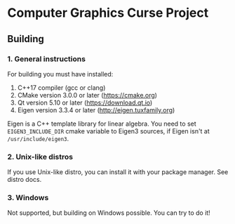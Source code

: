 # Computer Graphics Curse Project

## Building

### 1. General instructions
For building you must have installed:

1. C++17 compiler (gcc or clang)
2. CMake version 3.0.0 or later (https://cmake.org)
3. Qt version 5.10 or later (https://download.qt.io)
4. Eigen version 3.3.4 or later (http://eigen.tuxfamily.org)

Eigen is a C++ template library for linear algebra. You need to set
`EIGEN3_INCLUDE_DIR` cmake variable to Eigen3 sources, if Eigen isn't
at `/usr/include/eigen3`.

### 2. Unix-like distros
If you use Unix-like distro, you can install it with your package
manager. See distro docs.

### 3. Windows
Not supported, but building on Windows possible. You can try to do it!
